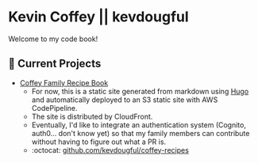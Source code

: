 # Kevin Coffey || kevdougful

Welcome to my code book!

## 🔭 Current Projects

- [Coffey Family Recipe Book](https://coffey.family)
  - For now, this is a static site generated from markdown using [Hugo](https://gohugo.io) and automatically deployed to an S3 static site with AWS CodePipeline.
  - The site is distributed by CloudFront.
  - Eventually, I'd like to integrate an authentication system (Cognito, auth0... don't know yet) so that my family members can contribute without having to figure out what a PR is.
  - :octocat: [github.com/kevdougful/coffey-recipes](https://github.com/kevdougful/coffey-recipes)

<!--
**kevdougful/kevdougful** is a ✨ _special_ ✨ repository because its `README.md` (this file) appears on your GitHub profile.

Here are some ideas to get you started:

- 🔭 I’m currently working on ...
- 🌱 I’m currently learning ...
- 👯 I’m looking to collaborate on ...
- 🤔 I’m looking for help with ...
- 💬 Ask me about ...
- 📫 How to reach me: ...
- 😄 Pronouns: ...
- ⚡ Fun fact: ...
-->
